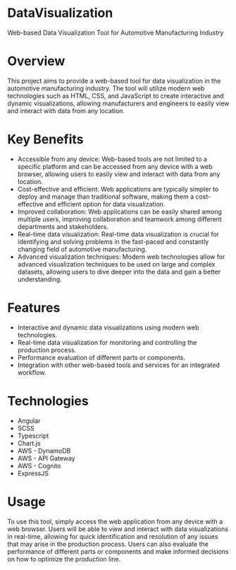 # DataVisualization
Web-based Data Visualization Tool for Automotive Manufacturing Industry

# Overview
This project aims to provide a web-based tool for data visualization in the automotive manufacturing industry. The tool will utilize modern web technologies such as HTML, CSS, and JavaScript to create interactive and dynamic visualizations, allowing manufacturers and engineers to easily view and interact with data from any location.

# Key Benefits
- Accessible from any device: Web-based tools are not limited to a specific platform and can be accessed from any device with a web browser, allowing users to easily view and interact with data from any location.
- Cost-effective and efficient: Web applications are typically simpler to deploy and manage than traditional software, making them a cost-effective and efficient option for data visualization.
- Improved collaboration: Web applications can be easily shared among multiple users, improving collaboration and teamwork among different departments and stakeholders.
- Real-time data visualization: Real-time data visualization is crucial for identifying and solving problems in the fast-paced and constantly changing field of automotive manufacturing.
- Advanced visualization techniques: Modern web technologies allow for advanced visualization techniques to be used on large and complex datasets, allowing users to dive deeper into the data and gain a better understanding.

# Features
- Interactive and dynamic data visualizations using modern web technologies.
- Real-time data visualization for monitoring and controlling the production process.
- Performance evaluation of different parts or components.
- Integration with other web-based tools and services for an integrated workflow.

# Technologies
- Angular
- SCSS
- Typescript
- Chart.js
- AWS - DynamoDB
- AWS - API Gateway
- AWS - Cognito
- ExpressJS

# Usage
To use this tool, simply access the web application from any device with a web browser. Users will be able to view and interact with data visualizations in real-time, allowing for quick identification and resolution of any issues that may arise in the production process. Users can also evaluate the performance of different parts or components and make informed decisions on how to optimize the production line.
